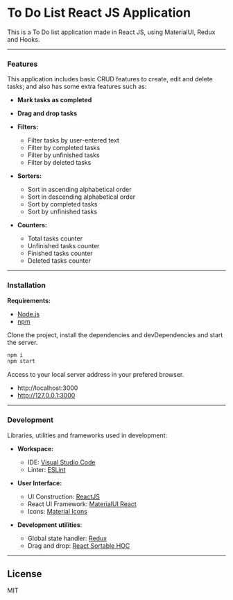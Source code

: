 # To Do List React JS Application

This is a To Do list application made in React JS, using MaterialUI, Redux and Hooks.

----------------

### Features

This application includes basic CRUD features to create, edit and delete tasks; and also has some extra features such as:

* **Mark tasks as completed**
* **Drag and drop tasks**

* **Filters:**
    - Filter tasks by user-entered text
    - Filter by completed tasks
    - Filter by unfinished tasks
    - Filter by deleted tasks
    
* **Sorters:**
    - Sort in ascending alphabetical order
    - Sort in descending alphabetical order
    - Sort by completed tasks
    - Sort by unfinished tasks

* **Counters:**
    - Total tasks counter
    - Unfinished tasks counter
    - Finished tasks counter
    - Deleted tasks counter

--------------------
### Installation

**Requirements:**
- [Node.js](https://nodejs.org/)
- [npm](https://www.npmjs.com/)

Clone the project, install the dependencies and devDependencies and start the server.

```sh
npm i
npm start
```

Access to your local server address in your prefered browser.

* http://localhost:3000
* http://127.0.0.1:3000

------------

### Development

Libraries, utilities and frameworks used in development:

* **Workspace:**
    *  IDE: [Visual Studio Code](https://code.visualstudio.com/)
    *  Linter: [ESLint](https://eslint.org/)

* **User Interface:**
    * UI Construction: [ReactJS](https://es.reactjs.org/)
    * React UI Framework: [MaterialUI React](https://material-ui.com/)
    * Icons: [Material Icons](https://material-ui.com/es/components/icons/)

* **Development utilities**:
    *  Global state handler: [Redux](https://redux.js.org/)
    *  Drag and drop: [React Sortable HOC](https://github.com/clauderic/react-sortable-hoc)
   

------

License
----

MIT

